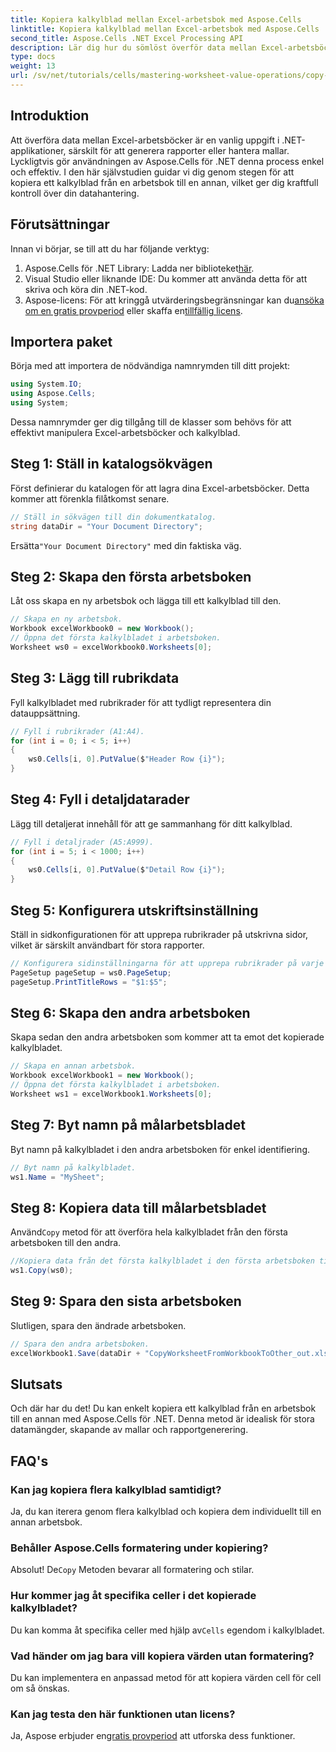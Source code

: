 ```yaml
---
title: Kopiera kalkylblad mellan Excel-arbetsbok med Aspose.Cells
linktitle: Kopiera kalkylblad mellan Excel-arbetsbok med Aspose.Cells
second_title: Aspose.Cells .NET Excel Processing API
description: Lär dig hur du sömlöst överför data mellan Excel-arbetsböcker i dina .NET-program med Aspose.Cells. Denna omfattande handledning guidar dig genom varje steg av kopiering av arbetsblad.
type: docs
weight: 13
url: /sv/net/tutorials/cells/mastering-worksheet-value-operations/copy-worksheet-between-workbooks/
---
```

## Introduktion

Att överföra data mellan Excel-arbetsböcker är en vanlig uppgift i .NET-applikationer, särskilt för att generera rapporter eller hantera mallar. Lyckligtvis gör användningen av Aspose.Cells för .NET denna process enkel och effektiv. I den här självstudien guidar vi dig genom stegen för att kopiera ett kalkylblad från en arbetsbok till en annan, vilket ger dig kraftfull kontroll över din datahantering.

## Förutsättningar

Innan vi börjar, se till att du har följande verktyg:

1.  Aspose.Cells för .NET Library: Ladda ner biblioteket[här](https://releases.aspose.com/cells/net/).
2. Visual Studio eller liknande IDE: Du kommer att använda detta för att skriva och köra din .NET-kod.
3.  Aspose-licens: För att kringgå utvärderingsbegränsningar kan du[ansöka om en gratis provperiod](https://releases.aspose.com/) eller skaffa en[tillfällig licens](https://purchase.aspose.com/temporary-license/).

## Importera paket

Börja med att importera de nödvändiga namnrymden till ditt projekt:

```csharp
using System.IO;
using Aspose.Cells;
using System;
```

Dessa namnrymder ger dig tillgång till de klasser som behövs för att effektivt manipulera Excel-arbetsböcker och kalkylblad.

## Steg 1: Ställ in katalogsökvägen

Först definierar du katalogen för att lagra dina Excel-arbetsböcker. Detta kommer att förenkla filåtkomst senare.

```csharp
// Ställ in sökvägen till din dokumentkatalog.
string dataDir = "Your Document Directory";
```
 Ersätta`"Your Document Directory"` med din faktiska väg.

## Steg 2: Skapa den första arbetsboken

Låt oss skapa en ny arbetsbok och lägga till ett kalkylblad till den.

```csharp
// Skapa en ny arbetsbok.
Workbook excelWorkbook0 = new Workbook();
// Öppna det första kalkylbladet i arbetsboken.
Worksheet ws0 = excelWorkbook0.Worksheets[0];
```

## Steg 3: Lägg till rubrikdata

Fyll kalkylbladet med rubrikrader för att tydligt representera din datauppsättning.

```csharp
// Fyll i rubrikrader (A1:A4).
for (int i = 0; i < 5; i++)
{
    ws0.Cells[i, 0].PutValue($"Header Row {i}");
}
```

## Steg 4: Fyll i detaljdatarader

Lägg till detaljerat innehåll för att ge sammanhang för ditt kalkylblad.

```csharp
// Fyll i detaljrader (A5:A999).
for (int i = 5; i < 1000; i++)
{
    ws0.Cells[i, 0].PutValue($"Detail Row {i}");
}
```

## Steg 5: Konfigurera utskriftsinställning

Ställ in sidkonfigurationen för att upprepa rubrikrader på utskrivna sidor, vilket är särskilt användbart för stora rapporter.

```csharp
// Konfigurera sidinställningarna för att upprepa rubrikrader på varje sida.
PageSetup pageSetup = ws0.PageSetup;
pageSetup.PrintTitleRows = "$1:$5";
```

## Steg 6: Skapa den andra arbetsboken

Skapa sedan den andra arbetsboken som kommer att ta emot det kopierade kalkylbladet.

```csharp
// Skapa en annan arbetsbok.
Workbook excelWorkbook1 = new Workbook();
// Öppna det första kalkylbladet i arbetsboken.
Worksheet ws1 = excelWorkbook1.Worksheets[0];
```

## Steg 7: Byt namn på målarbetsbladet

Byt namn på kalkylbladet i den andra arbetsboken för enkel identifiering.

```csharp
// Byt namn på kalkylbladet.
ws1.Name = "MySheet";
```

## Steg 8: Kopiera data till målarbetsbladet

 Använd`Copy` metod för att överföra hela kalkylbladet från den första arbetsboken till den andra.

```csharp
//Kopiera data från det första kalkylbladet i den första arbetsboken till det första kalkylbladet i den andra arbetsboken.
ws1.Copy(ws0);
```

## Steg 9: Spara den sista arbetsboken

Slutligen, spara den ändrade arbetsboken.

```csharp
// Spara den andra arbetsboken.
excelWorkbook1.Save(dataDir + "CopyWorksheetFromWorkbookToOther_out.xls");
```

## Slutsats

Och där har du det! Du kan enkelt kopiera ett kalkylblad från en arbetsbok till en annan med Aspose.Cells för .NET. Denna metod är idealisk för stora datamängder, skapande av mallar och rapportgenerering. 

## FAQ's

### Kan jag kopiera flera kalkylblad samtidigt?  
Ja, du kan iterera genom flera kalkylblad och kopiera dem individuellt till en annan arbetsbok.

### Behåller Aspose.Cells formatering under kopiering?  
 Absolut! De`Copy` Metoden bevarar all formatering och stilar.

### Hur kommer jag åt specifika celler i det kopierade kalkylbladet?  
 Du kan komma åt specifika celler med hjälp av`Cells` egendom i kalkylbladet.

### Vad händer om jag bara vill kopiera värden utan formatering?  
Du kan implementera en anpassad metod för att kopiera värden cell för cell om så önskas.

### Kan jag testa den här funktionen utan licens?  
 Ja, Aspose erbjuder en[gratis provperiod](https://releases.aspose.com/) att utforska dess funktioner.